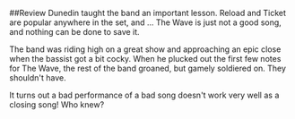 
##Review
Dunedin taught the band an important lesson. Reload and Ticket are popular anywhere in the set, and ... The Wave is just not a good song, and nothing can be done to save it.

The band was riding high on a great show and approaching an epic close when the bassist got a bit cocky. When he plucked out the first few notes for The Wave, the rest of the band groaned, but gamely soldiered on. They shouldn't have.

It turns out a bad performance of a bad song doesn't work very well as a closing song! Who knew?


